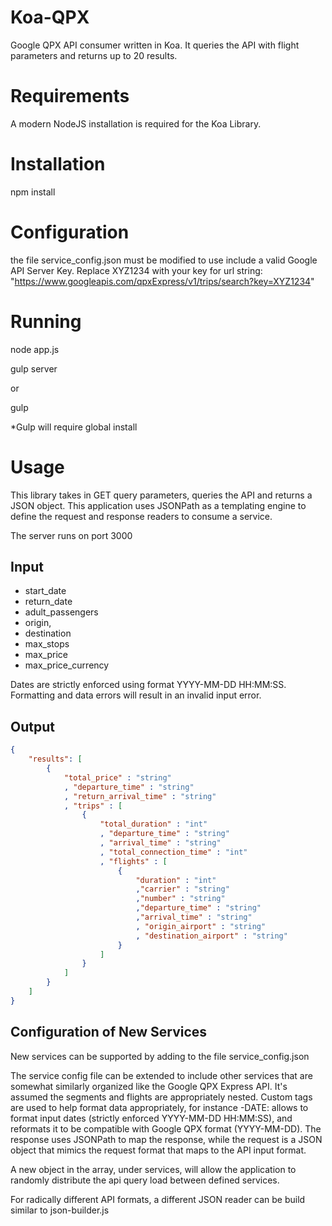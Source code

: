 # Koa-QPX
Google QPX API consumer written in Koa. It queries the API with flight parameters and returns up to 20 results.

# Requirements

A modern NodeJS installation is required for the Koa Library.

# Installation

npm install

# Configuration

the file service_config.json must be modified to use include a valid Google API Server Key. Replace XYZ1234 with your key for url string:
"https://www.googleapis.com/qpxExpress/v1/trips/search?key=XYZ1234"

# Running

node app.js

gulp server

or

gulp

*Gulp will require global install
# Usage

This library takes in GET query parameters, queries the API and returns a JSON object. This application uses JSONPath as a templating engine to define the request and response readers to consume a service.

The server runs on port 3000

## Input
* start_date
* return_date
* adult_passengers
* origin,
* destination
* max_stops
* max_price
* max_price_currency

Dates are strictly enforced using format YYYY-MM-DD HH:MM:SS. Formatting and data errors will result in an invalid input error.

## Output
```json
{
	"results": [
		{
			"total_price" : "string"
			, "departure_time" : "string"
			, "return_arrival_time" : "string"
			, "trips" : [
				{
					"total_duration" : "int"
					, "departure_time" : "string"
					, "arrival_time" : "string"
					, "total_connection_time" : "int"
					, "flights" : [
						{
							"duration" : "int"
							,"carrier" : "string"
							,"number" : "string"
							,"departure_time" : "string"
							,"arrival_time" : "string"
							, "origin_airport" : "string"
							, "destination_airport" : "string"
						}
					]
				}
			]
		}
	]
}
```

## Configuration of New Services

New services can be supported by adding to the file service_config.json

The service config file can be extended to include other services that are somewhat similarly organized like the Google QPX Express API. It's assumed the segments and flights are appropriately nested. Custom tags are used to help format data appropriately, for instance -DATE: allows to format input dates (strictly enforced YYYY-MM-DD HH:MM:SS), and reformats it to be compatible with Google QPX format (YYYY-MM-DD). The response uses JSONPath to map the response, while the request is a JSON object that mimics the request format that maps to the API input format.

A new object in the array, under services, will allow the application to randomly distribute the api query load between defined services.

For radically different API formats, a different JSON reader can be build similar to json-builder.js
